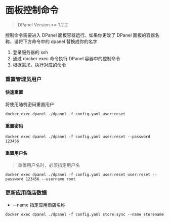 # 面板控制命令

> DPanel Version >= 1.2.2

控制命令需要进入 DPanel 面板容器运行。如果你更改了 DPanel 面板的容器名称，请将下方命令中的 dpanel 替换成你的名字

1. 登录服务器的 ssh 
2. 通过 docker exec 命令执行 DPanel 容器中的控制命令
3. 根据需求，执行对应的命令

### 重置管理员用户

#### 快速重置

将使用随机密码重置用户

```
docker exec dpanel ./dpanel -f config.yaml user:reset
```

#### 重置密码

```
docker exec dpanel ./dpanel -f config.yaml user:reset --password 123456
```

#### 重置用户名

> 重置用户名时，必须指定用户名

```
docker exec dpanel ./dpanel -f config.yaml user:reset user:reset --password 123456 --username root
```


### 更新应用商店数据

- \--name 指定应用商店名称

```
docker exec dpanel ./dpanel -f config.yaml store:sync --name storename
```